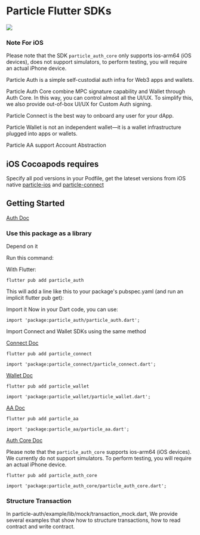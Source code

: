 # Particle Flutter SDKs

![](https://img.shields.io/pub/v/particle_auth?color=blue&style=round) 

### Note For iOS
Please note that the SDK `particle_auth_core` only supports ios-arm64 (iOS devices), does not support simulators, to perform testing, you will require an actual iPhone device.

Particle Auth is a simple self-custodial auth infra for Web3 apps and wallets.

Particle Auth Core combine MPC signature capability and Wallet through Auth Core. In this way, you can control almost all the UI/UX. To simplify this, we also provide out-of-box UI/UX for Custom Auth signing.

Particle Connect is the best way to onboard any user for your dApp.

Particle Wallet is not an independent wallet—it is a wallet infrastructure plugged into apps or wallets.

Particle AA support Account Abstraction

## iOS Cocoapods requires

Specify all pod versions in your Podfile, get the lateset versions from iOS native  [particle-ios](https://github.com/Particle-Network/particle-ios) and [particle-connect](https://github.com/Particle-Network/particle-connect-ios)


## Getting Started 

[Auth Doc](https://docs.particle.network/developers/auth-service/sdks/flutter)

### Use this package as a library

Depend on it

Run this command:

With Flutter:
```
flutter pub add particle_auth
```
This will add a line like this to your package's pubspec.yaml (and run an implicit flutter pub get):

Import it
Now in your Dart code, you can use:
```
import 'package:particle_auth/particle_auth.dart';
```

Import Connect and Wallet SDKs using the same method

[Connect Doc](https://docs.particle.network/developers/connect-service/sdks/flutter)

```
flutter pub add particle_connect
```
```
import 'package:particle_connect/particle_connect.dart';
```

[Wallet Doc](https://docs.particle.network/developers/wallet-service/sdks/flutter)
```
flutter pub add particle_wallet
```
```
import 'package:particle_wallet/particle_wallet.dart';
```

[AA Doc](https://docs.particle.network/developers/account-abstraction/flutter)
```
flutter pub add particle_aa
```
```
import 'package:particle_aa/particle_aa.dart';
```

[Auth Core Doc](https://docs.particle.network/developers/auth-service/core/flutter)

Please note that the `particle_auth_core` supports ios-arm64 (iOS devices). We currently do not support simulators. To perform testing, you will require an actual iPhone device.

```
flutter pub add particle_auth_core
```
```
import 'package:particle_auth_core/particle_auth_core.dart';
```

### Structure Transaction
In particle-auth/example/lib/mock/transaction_mock.dart, We provide several examples that show how to structure transactions,
how to read contract and write contract.





